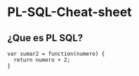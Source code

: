 # PL-SQL-Cheat-sheet

## ¿Que es PL SQL?

```
var sumar2 = function(numero) {
  return numero + 2;
}
```
